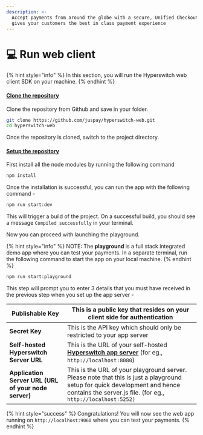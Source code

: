 ```yaml
---
description: >-
  Accept payments from around the globe with a secure, Unified Checkout that
  gives your customers the best in class payment experience
---
```


# 💻 Run web client

{% hint style="info" %}
In this section, you will run the Hyperswitch web client SDK on your machine.&#x20;
{% endhint %}

#### [Clone the repository](https://github.com/juspay/hyperswitch-web/tree/main#clone-the-repository) <a href="#user-content-clone-the-repository" id="user-content-clone-the-repository"></a>

Clone the repository from Github and save in your folder.

```bash
git clone https://github.com/juspay/hyperswitch-web.git
cd hyperswitch-web
```

Once the repository is cloned, switch to the project directory.

#### [Setup the repository](https://github.com/juspay/hyperswitch-web/tree/main#setup-the-repository) <a href="#user-content-setup-the-repository" id="user-content-setup-the-repository"></a>

First install all the node modules by running the following command

```bash
npm install
```

Once the installation is successful, you can run the app with the following command -&#x20;

```bash
npm run start:dev
```

This will trigger a build of the project. On a successful build, you should see a message `Compiled successfully` in your terminal.&#x20;

Now you can proceed with launching the playground.&#x20;

{% hint style="info" %}
NOTE: The **playground** is a full stack integrated demo app where you can test your payments. In a separate terminal, run the following command to start the app on your local machine.
{% endhint %}

```bash
npm run start:playground
```

This step will prompt you to enter 3 details that you must have received in the previous step when you set up the app server -&#x20;

| **Publishable Key**                                   |  This is a public key that resides on your client side for authentication                                                                                                                   |
| ----------------------------------------------------- | ------------------------------------------------------------------------------------------------------------------------------------------------------------------------------------------- |
| **Secret Key**                                        | This is the API key which should only be restricted to your app server                                                                                                                      |
| **Self-hosted Hyperswitch Server URL**                |  This is the URL of your self-hosted[ **Hyperswitch app server**](run-app-server.md) (for eg., `http://localhost:8080`)                                                                     |
| **Application Server URL (URL of your node server)**  | This is the URL of your playground server. Please note that this is just a playground setup for quick development and hence contains the server.js file. (for eg., `http://localhost:5252)` |

{% hint style="success" %}
Congratulations! You will now see the web app running on `http://localhost:9060` where you can test your payments.
{% endhint %}


